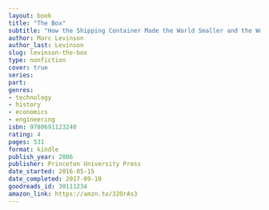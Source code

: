 ```yaml
---
layout: book
title: "The Box"
subtitle: "How the Shipping Container Made the World Smaller and the World Economy Bigger"
author: Marc Levinson
author_last: Levinson
slug: levinson-the-box
type: nonfiction
cover: true
series: 
part: 
genres:
- technology
- history
- economics
- engineering
isbn: 9780691123240
rating: 4
pages: 531
format: kindle
publish_year: 2006
publisher: Princeton University Press
date_started: 2016-05-15
date_completed: 2017-09-10
goodreads_id: 30111234
amazon_link: https://amzn.to/32OrAs3
---
```

